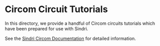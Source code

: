 # Circom Circuit Tutorials

In this directory, we provide a handful of Circom circuits tutorials which have been prepared for use with Sindri.

See the [Sindri Circom Documentation](https://sindri.app/docs/how-to-guides/frameworks/circom/) for detailed information.
